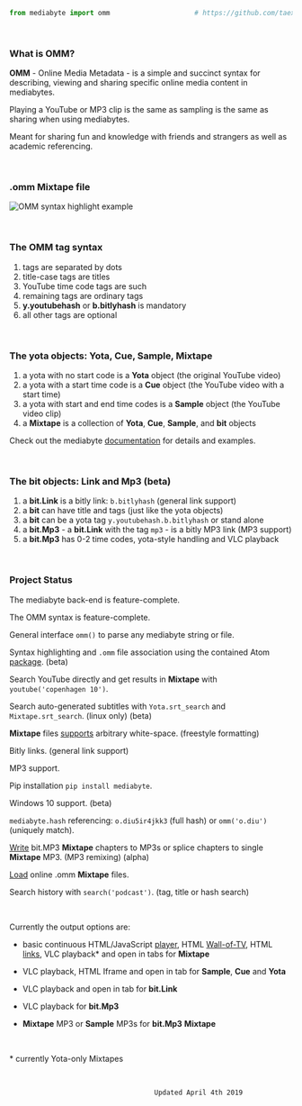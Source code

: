 

```python
from mediabyte import omm                     # https://github.com/taext/mediabyte
```
<br>


### What is **OMM**?

**OMM** - Online Media Metadata - is a simple and succinct syntax for describing, viewing and sharing specific online media content in mediabytes.

Playing a YouTube or MP3 clip is the same as sampling is the same as sharing when using mediabytes.

Meant for sharing fun and knowledge with friends and strangers as well as academic referencing.

<br>

### .omm Mixtape file

![OMM syntax highlight example](https://v1d.dk/yno/yno_syntax_highlight_demo_11.jpg)

<br>


### The **OMM** tag syntax

1. tags are separated by dots
2. title-case tags are titles
3. YouTube time code tags are such
4. remaining tags are ordinary tags
5. **y.youtubehash** or **b.bitlyhash** is mandatory
6. all other tags are optional

<br>


### The yota objects: Yota, Cue, Sample, Mixtape

1. a yota with no start code is a **Yota** object (the original YouTube video)
2. a yota with a start time code is a **Cue** object (the YouTube video with a start time)
3. a yota with start and end time codes is a **Sample** object (the YouTube video clip)
4. a **Mixtape** is a collection of **Yota**, **Cue**, **Sample**, and **bit** objects



Check out the mediabyte [documentation](https://github.com/taext/mediabyte/blob/master/user_guide/README.md) for details and examples.

<br>

### The bit objects: Link and Mp3 (beta)

1. a **bit.Link** is a bitly link: `b.bitlyhash` (general link support)
2. a **bit** can have title and tags (just like the yota objects)
3. a **bit** can be a yota tag `y.youtubehash.b.bitlyhash` or stand alone
2. a **bit.Mp3** - a **bit.Link** with the tag `mp3` - is a bitly MP3 link (MP3 support)
3. a **bit.Mp3** has 0-2 time codes, yota-style handling and VLC playback



<br>


### Project Status

The mediabyte back-end is feature-complete.

The OMM syntax is feature-complete.

General interface `omm()` to parse any mediabyte string or file.

Syntax highlighting and `.omm` file association using the contained Atom [package](https://github.com/taext/mediabyte/tree/master/atom-syntax-highlighting). (beta)

Search YouTube directly and get results in **Mixtape** with `youtube('copenhagen 10')`.

Search auto-generated subtitles with `Yota.srt_search` and `Mixtape.srt_search`. (linux only) (beta)

**Mixtape** files [supports](https://github.com/taext/mediabyte/blob/master/user_guide/Demo:%20Mixtape%20Arbitrary%20White-Space.ipynb) arbitrary white-space. (freestyle formatting)

Bitly links. (general link support)

MP3 support.

Pip installation `pip install mediabyte`.

Windows 10 support. (beta)

`mediabyte.hash` referencing: `o.diu5ir4jkk3` (full hash) or `omm('o.diu')` (uniquely match).

[Write](https://github.com/taext/mediabyte/blob/master/user_guide/Demo:%20bit.Mp3%20Mixtape%20Cutting.ipynb)  bit.MP3 **Mixtape** chapters to MP3s or splice chapters to single **Mixtape** MP3. (MP3 remixing) (alpha)

[Load](https://github.com/taext/mediabyte/blob/master/user_guide/Demo:%20Online%20.omm%20support.ipynb) online .omm **Mixtape** files.

Search history with `search('podcast')`. (tag, title or hash search)


<br>

Currently the output options are: 

- basic continuous HTML/JavaScript [player](https://v1d.dk/yno/mix22.htm), HTML [Wall-of-TV](https://v1d.dk/yno/mix22_iframe.htm), HTML [links](https://v1d.dk/yno/mix22_html.htm), VLC playback* and open in tabs for **Mixtape**

- VLC playback, HTML Iframe and open in tab for **Sample**, **Cue**
  and **Yota**

- VLC playback and open in tab for **bit.Link**

- VLC playback for **bit.Mp3**

- **Mixtape** MP3 or **Sample** MP3s for **bit.Mp3** **Mixtape**

<br>

\* currently Yota-only Mixtapes


<br>


                                        Updated April 4th 2019
